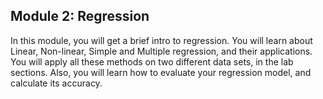 ## Module 2: Regression

In this module, you will get a brief intro to regression. You will learn about Linear, Non-linear, Simple and Multiple regression, and their applications. You will apply all these methods on two different data sets, in the lab sections. Also, you will learn how to evaluate your regression model, and calculate its accuracy.
